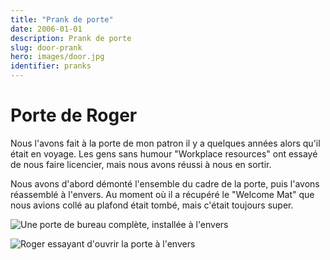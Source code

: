 ```yaml
---
title: "Prank de porte"
date: 2006-01-01
description: Prank de porte
slug: door-prank
hero: images/door.jpg
identifier: pranks
---
```


# Porte de Roger

Nous l'avons fait à la porte de mon patron il y a quelques années alors qu'il était en voyage. Les gens sans humour "Workplace resources" ont essayé de nous faire licencier, mais nous avons réussi à nous en sortir.

Nous avons d'abord démonté l'ensemble du cadre de la porte, puis l'avons réassemblé à l'envers. Au moment où il a récupéré le "Welcome Mat" que nous avions collé au plafond était tombé, mais c'était toujours super.

![Une porte de bureau complète, installée à l'envers](/posts/pranks/images/Door-1.jpg)

![Roger essayant d'ouvrir la porte à l'envers](/posts/pranks/images/Door-2.jpg)

